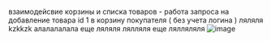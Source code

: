 взаимодейсвие корзины и списка товаров - работа запроса на добавление товара id 1 в корзину покупателя ( без учета логина )
ляляля
kzkkzk алалалалала
еще ляляля
лялляля
еще лялляляля
![image](https://github.com/polinkasosiska/jstore_microservice/assets/74186092/09f4012b-6e9b-46ad-bda3-b40371aab9da)
